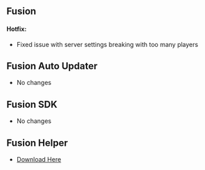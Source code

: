 ## **Fusion**
#### Hotfix:
- Fixed issue with server settings breaking with too many players

## **Fusion Auto Updater**
- No changes

## **Fusion SDK**
- No changes

## **Fusion Helper**
- [Download Here](https://github.com/Lakatrazz/Fusion-Helper/releases/latest)
